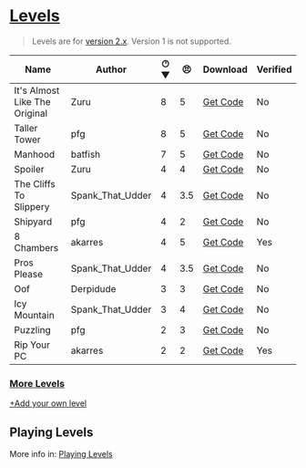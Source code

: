 # [Levels](https://pfgithub.github.io/goilevelmod/levels.html)

> Levels are for [version 2.x](https://github.com/pfgithub/goilevelmod/releases). Version 1 is not supported.

| Name                           | Author    | 🕐︎ ▼ | 😠︎ | Download                                        | Verified |
|--------------------------------|-----------|-----|-----|-------------------------------------------------| -- |
| It's Almost Like The Original       | Zuru | 8   | 5   | [Get Code](levels/itsAlmostLikeTheOriginal.txt) | No | 
| Taller Tower                         | pfg | 8   | 5   | [Get Code](levels/tallertower.txt)              | No |
| Manhood                          | batfish | 7   | 5   | [Get Code](levels/manhood.txt)                  | No |
| Spoiler                             | Zuru | 4   | 4   | [Get Code](levels/spoiler.txt)                  | No |
| The Cliffs To Slippery  | Spank_That_Udder | 4   | 3.5 | [Get Code](levels/theCliffsToSlippery.txt)      | No |
| Shipyard                             | pfg | 4   | 2   | [Get Code](levels/shipyard.txt)                 | No |
| 8 Chambers                       | akarres | 4   | 5   | [Get Code](levels/shipyard.txt)                 | Yes |
| Pros Please             | Spank_That_Udder | 4   | 3.5 | [Get Code](levels/prosPlease.txt)               | No |
| Oof                            | Derpidude | 3   | 3   | [Get Code](levels/oof.txt)                      | No |
| Icy Mountain            | Spank_That_Udder | 3   | 4   | [Get Code](levels/icyMountain.txt)              | No |
| Puzzling                             | pfg | 2   | 3   | [Get Code](levels/puzzling.txt)                 | No |
| Rip Your PC                      | akarres | 2   | 2   | [Get Code](levels/ripYourPC.txt)                | Yes |

<!--
🕐︎ Where does your level end?
1 = Tutorial
2 = Chimney
3 = Furniture
4 = Orange
5 = Anvil
6 = Bucket
7 = Ice Mountain
8 = Space
-->

### [More Levels](https://docs.google.com/spreadsheets/d/1PiDh_Kk8_2RwIr03tHOT1qwdlY102GMFQ6_wALynjrA/edit?usp=sharing)

[+Add your own level](https://github.com/pfgithub/goilevelmod/blob/master/README.md#sharing-levels)

## Playing Levels

More info in: [Playing Levels](https://pfgithub.github.io/goilevelmod/index#playing-levels)
